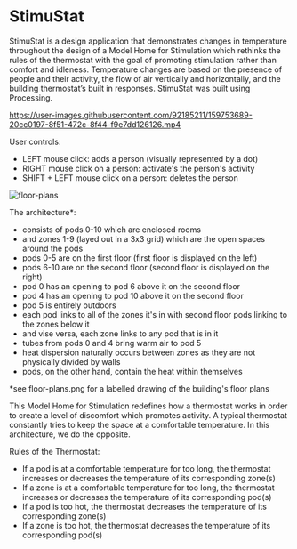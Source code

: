 # StimuStat

StimuStat is a design application that demonstrates changes in temperature throughout the design of a Model Home for Stimulation which rethinks the rules of the thermostat with the goal of promoting stimulation rather than comfort and idleness. Temperature changes are based on the presence of people and their activity, the flow of air vertically and horizontally, and the building thermostat’s built in responses. StimuStat was built using Processing.

https://user-images.githubusercontent.com/92185211/159753689-20cc0197-8f51-472c-8f44-f9e7dd126126.mp4

User controls:
- LEFT mouse click: adds a person (visually represented by a dot)
- RIGHT mouse click on a person: activate's the person's activity
- SHIFT + LEFT mouse click on a person: deletes the person

![floor-plans](https://user-images.githubusercontent.com/92185211/159753756-a9ac1966-5a3f-41d0-b84e-d374aa157b7d.png)

The architecture*:
- consists of pods 0-10 which are enclosed rooms
- and zones 1-9 (layed out in a 3x3 grid) which are the open spaces around the pods 
- pods 0-5 are on the first floor (first floor is displayed on the left)
- pods 6-10 are on the second floor (second floor is displayed on the right)
- pod 0 has an opening to pod 6 above it on the second floor
- pod 4 has an opening to pod 10 above it on the second floor
- pod 5 is entirely outdoors
- each pod links to all of the zones it's in with second floor pods linking to the zones below it
- and vise versa, each zone links to any pod that is in it
- tubes from pods 0 and 4 bring warm air to pod 5
- heat dispersion naturally occurs between zones as they are not physically divided by walls
- pods, on the other hand, contain the heat within themselves

*see floor-plans.png for a labelled drawing of the building's floor plans

This Model Home for Stimulation redefines how a thermostat works in order to create a level of discomfort which promotes activity. A typical thermostat constantly tries to keep the space at a comfortable temperature. In this architecture, we do the opposite. 

Rules of the Thermostat:
- If a pod is at a comfortable temperature for too long, the thermostat increases or decreases the temperature of its corresponding zone(s) 
- If a zone is at a comfortable temperature for too long, the thermostat increases or decreases the temperature of its corresponding pod(s) 
- If a pod is too hot, the thermostat decreases the temperature of its corresponding zone(s)
- If a zone is too hot, the thermostat decreases the temperature of its corresponding pod(s)
